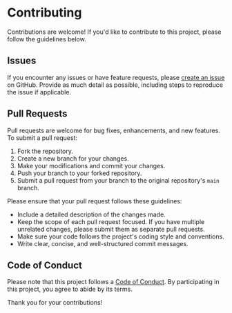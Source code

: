 # Contributing

Contributions are welcome! If you'd like to contribute to this project, please follow the guidelines below.

## Issues

If you encounter any issues or have feature requests, please [create an issue](https://github.com/jinujd/simple-grpc-connector/issues) on GitHub. Provide as much detail as possible, including steps to reproduce the issue if applicable.

## Pull Requests

Pull requests are welcome for bug fixes, enhancements, and new features. To submit a pull request:

1. Fork the repository.
2. Create a new branch for your changes.
3. Make your modifications and commit your changes.
4. Push your branch to your forked repository.
5. Submit a pull request from your branch to the original repository's `main` branch.

Please ensure that your pull request follows these guidelines:

- Include a detailed description of the changes made.
- Keep the scope of each pull request focused. If you have multiple unrelated changes, please submit them as separate pull requests.
- Make sure your code follows the project's coding style and conventions.
- Write clear, concise, and well-structured commit messages.

## Code of Conduct

Please note that this project follows a [Code of Conduct](CODE_OF_CONDUCT.md). By participating in this project, you agree to abide by its terms.

Thank you for your contributions!